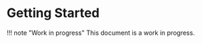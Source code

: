 # Getting Started

!!! note "Work in progress"
    This document is a work in progress.

[go]: https://golang.org/
